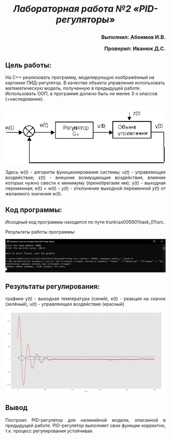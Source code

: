 ***<h1 align = "center">Лабораторная работа №2 «PID-регуляторы»</a>***

<font size = 3>
<p align = "right">
Выполнил: Абоимов И.В.</p>
<p align = "right">
Проверил: Иванюк Д.С.</p>
</font>

## **Цель работы:**

<p aling = "justify">
На C++ реализовать программу, моделирующую изображённый на картинке ПИД-регулятор. В качестве объекта управления использовать математическую модель, полученную в предыдущей работе. Использовать ООП, в программе должно быть не менее 3-х классов (+наследование).
</p>

![](pictures/PID_regulator.png)

<p align = "justify">
Здесь w(t) - алгоритм функционирования системы; u(t) - управляющее воздействие; z(t) - внешние возмущающие воздействия, влияние которых нужно свести к минимуму (пренебрегаем им); y(t) - выходная переменная; e(t) = w(t) - y(t) - отклонение выходной переменной y(t) от желаемого значения w(t).
</p>

## **Код программы:**

Исходный код программы находится по пути trunk\as005901\task_01\src.  
  
Результаты работы программы:  
  
![](pictures/work_mode.png)  
  
## **Результаты регулирования:**

<p align = "justify">
графики y(t) - выходная температура (синий), e(t) - реакция на скачок (зелёный), u(t) - управляющее воздействие (красный)  
</p>  

![поместите md-файл с файлами изображений](pictures/graph.png)  

## **Вывод**

<p align = "justify">
Построил PID-регулятор для нелинейной модели, описанной в предыдущей работе. PID-регулятор выполняет свои функции корректно, т.к. процесс регулирования устойчивая.  
</p>